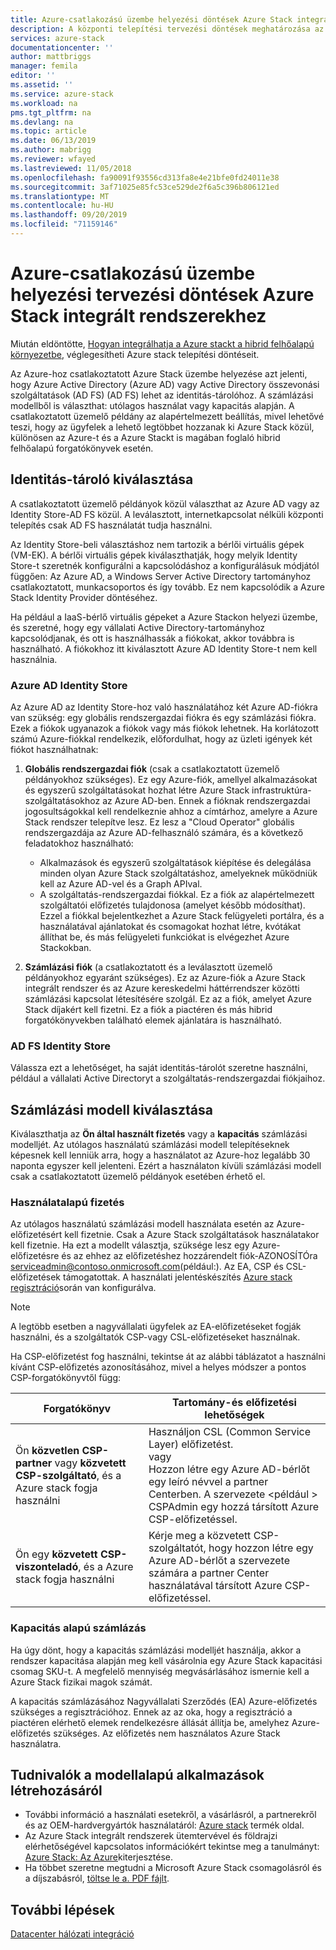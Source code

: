 ```yaml
---
title: Azure-csatlakozású üzembe helyezési döntések Azure Stack integrált rendszerekhez | Microsoft Docs
description: A központi telepítési tervezési döntések meghatározása az Azure-hoz csatlakoztatott Azure Stack integrált rendszerek, beleértve a számlázást és az identitást.
services: azure-stack
documentationcenter: ''
author: mattbriggs
manager: femila
editor: ''
ms.assetid: ''
ms.service: azure-stack
ms.workload: na
pms.tgt_pltfrm: na
ms.devlang: na
ms.topic: article
ms.date: 06/13/2019
ms.author: mabrigg
ms.reviewer: wfayed
ms.lastreviewed: 11/05/2018
ms.openlocfilehash: fa90091f93556cd313fa8e4e21bfe0fd24011e38
ms.sourcegitcommit: 3af71025e85fc53ce529de2f6a5c396b806121ed
ms.translationtype: MT
ms.contentlocale: hu-HU
ms.lasthandoff: 09/20/2019
ms.locfileid: "71159146"
---
```

# <a name="azure-connected-deployment-planning-decisions-for-azure-stack-integrated-systems"></a>Azure-csatlakozású üzembe helyezési tervezési döntések Azure Stack integrált rendszerekhez
Miután eldöntötte, [Hogyan integrálhatja a Azure stackt a hibrid felhőalapú környezetbe](azure-stack-connection-models.md), véglegesítheti Azure stack telepítési döntéseit.

Az Azure-hoz csatlakoztatott Azure Stack üzembe helyezése azt jelenti, hogy Azure Active Directory (Azure AD) vagy Active Directory összevonási szolgáltatások (AD FS) (AD FS) lehet az identitás-tárolóhoz. A számlázási modellből is választhat: utólagos használat vagy kapacitás alapján. A csatlakoztatott üzemelő példány az alapértelmezett beállítás, mivel lehetővé teszi, hogy az ügyfelek a lehető legtöbbet hozzanak ki Azure Stack közül, különösen az Azure-t és a Azure Stackt is magában foglaló hibrid felhőalapú forgatókönyvek esetén.

## <a name="choose-an-identity-store"></a>Identitás-tároló kiválasztása
A csatlakoztatott üzemelő példányok közül választhat az Azure AD vagy az Identity Store-AD FS közül. A leválasztott, internetkapcsolat nélküli központi telepítés csak AD FS használatát tudja használni.

Az Identity Store-beli választáshoz nem tartozik a bérlői virtuális gépek (VM-EK). A bérlői virtuális gépek kiválaszthatják, hogy melyik Identity Store-t szeretnék konfigurálni a kapcsolódáshoz a konfigurálásuk módjától függően: Az Azure AD, a Windows Server Active Directory tartományhoz csatlakoztatott, munkacsoportos és így tovább. Ez nem kapcsolódik a Azure Stack Identity Provider döntéséhez.

Ha például a IaaS-bérlő virtuális gépeket a Azure Stackon helyezi üzembe, és szeretné, hogy egy vállalati Active Directory-tartományhoz kapcsolódjanak, és ott is használhassák a fiókokat, akkor továbbra is használható. A fiókokhoz itt kiválasztott Azure AD Identity Store-t nem kell használnia.

### <a name="azure-ad-identity-store"></a>Azure AD Identity Store
Az Azure AD az Identity Store-hoz való használatához két Azure AD-fiókra van szükség: egy globális rendszergazdai fiókra és egy számlázási fiókra. Ezek a fiókok ugyanazok a fiókok vagy más fiókok lehetnek. Ha korlátozott számú Azure-fiókkal rendelkezik, előfordulhat, hogy az üzleti igények két fiókot használhatnak:

1. **Globális rendszergazdai fiók** (csak a csatlakoztatott üzemelő példányokhoz szükséges). Ez egy Azure-fiók, amellyel alkalmazásokat és egyszerű szolgáltatásokat hozhat létre Azure Stack infrastruktúra-szolgáltatásokhoz az Azure AD-ben. Ennek a fióknak rendszergazdai jogosultságokkal kell rendelkeznie ahhoz a címtárhoz, amelyre a Azure Stack rendszer telepítve lesz. Ez lesz a "Cloud Operator" globális rendszergazdája az Azure AD-felhasználó számára, és a következő feladatokhoz használható:

    - Alkalmazások és egyszerű szolgáltatások kiépítése és delegálása minden olyan Azure Stack szolgáltatáshoz, amelyeknek működniük kell az Azure AD-vel és a Graph APIval.
    - A szolgáltatás-rendszergazdai fiókkal. Ez a fiók az alapértelmezett szolgáltatói előfizetés tulajdonosa (amelyet később módosíthat). Ezzel a fiókkal bejelentkezhet a Azure Stack felügyeleti portálra, és a használatával ajánlatokat és csomagokat hozhat létre, kvótákat állíthat be, és más felügyeleti funkciókat is elvégezhet Azure Stackokban.

2. **Számlázási fiók** (a csatlakoztatott és a leválasztott üzemelő példányokhoz egyaránt szükséges). Ez az Azure-fiók a Azure Stack integrált rendszer és az Azure kereskedelmi háttérrendszer közötti számlázási kapcsolat létesítésére szolgál. Ez az a fiók, amelyet Azure Stack díjakért kell fizetni. Ez a fiók a piactéren és más hibrid forgatókönyvekben található elemek ajánlatára is használható.

### <a name="ad-fs-identity-store"></a>AD FS Identity Store
Válassza ezt a lehetőséget, ha saját identitás-tárolót szeretne használni, például a vállalati Active Directoryt a szolgáltatás-rendszergazdai fiókjaihoz.  

## <a name="choose-a-billing-model"></a>Számlázási modell kiválasztása
Kiválaszthatja az **Ön által használt fizetés** vagy a **kapacitás** számlázási modelljét. Az utólagos használatú számlázási modell telepítéseknek képesnek kell lenniük arra, hogy a használatot az Azure-hoz legalább 30 naponta egyszer kell jelenteni. Ezért a használaton kívüli számlázási modell csak a csatlakoztatott üzemelő példányok esetében érhető el.  

### <a name="pay-as-you-use"></a>Használatalapú fizetés
Az utólagos használatú számlázási modell használata esetén az Azure-előfizetésért kell fizetnie. Csak a Azure Stack szolgáltatások használatakor kell fizetnie. Ha ezt a modellt választja, szüksége lesz egy Azure-előfizetésre és az ehhez az előfizetéshez hozzárendelt fiók-AZONOSÍTÓra serviceadmin@contoso.onmicrosoft.com(például:). Az EA, CSP és CSL-előfizetések támogatottak. A használati jelentéskészítés [Azure stack regisztráció](azure-stack-registration.md)során van konfigurálva.

> [!NOTE]
> A legtöbb esetben a nagyvállalati ügyfelek az EA-előfizetéseket fogják használni, és a szolgáltatók CSP-vagy CSL-előfizetéseket használnak.

Ha CSP-előfizetést fog használni, tekintse át az alábbi táblázatot a használni kívánt CSP-előfizetés azonosításához, mivel a helyes módszer a pontos CSP-forgatókönyvtől függ:

|Forgatókönyv|Tartomány-és előfizetési lehetőségek|
|-----|-----|
|Ön **közvetlen CSP-partner** vagy **közvetett CSP-szolgáltató**, és a Azure stack fogja használni|Használjon CSL (Common Service Layer) előfizetést.<br>     vagy<br>Hozzon létre egy Azure AD-bérlőt egy leíró névvel a partner Centerben. A szervezete &lt;például > CSPAdmin egy hozzá társított Azure CSP-előfizetéssel.|
|Ön egy **közvetett CSP-viszonteladó**, és a Azure stack fogja használni|Kérje meg a közvetett CSP-szolgáltatót, hogy hozzon létre egy Azure AD-bérlőt a szervezete számára a partner Center használatával társított Azure CSP-előfizetéssel.|

### <a name="capacity-based-billing"></a>Kapacitás alapú számlázás
Ha úgy dönt, hogy a kapacitás számlázási modelljét használja, akkor a rendszer kapacitása alapján meg kell vásárolnia egy Azure Stack kapacitási csomag SKU-t. A megfelelő mennyiség megvásárlásához ismernie kell a Azure Stack fizikai magok számát.

A kapacitás számlázásához Nagyvállalati Szerződés (EA) Azure-előfizetés szükséges a regisztrációhoz. Ennek az az oka, hogy a regisztráció a piactéren elérhető elemek rendelkezésre állását állítja be, amelyhez Azure-előfizetés szükséges. Az előfizetés nem használatos Azure Stack használatra.

## <a name="learn-more"></a>Tudnivalók a modellalapú alkalmazások létrehozásáról
- További információ a használati esetekről, a vásárlásról, a partnerekről és az OEM-hardvergyártók használatáról: [Azure stack](https://azure.microsoft.com/overview/azure-stack/) termék oldal.
- Az Azure Stack integrált rendszerek ütemtervével és földrajzi elérhetőségével kapcsolatos információkért tekintse meg a tanulmányt: [Azure Stack: Az Azure](https://azure.microsoft.com/resources/azure-stack-an-extension-of-azure/)kiterjesztése. 
- Ha többet szeretne megtudni a Microsoft Azure Stack csomagolásról és a díjszabásról, [töltse le a. PDF fájlt](https://azure.microsoft.com/mediahandler/files/resourcefiles/5bc3f30c-cd57-4513-989e-056325eb95e1/Azure-Stack-packaging-and-pricing-datasheet.pdf). 

## <a name="next-steps"></a>További lépések
[Datacenter hálózati integráció](azure-stack-network.md)